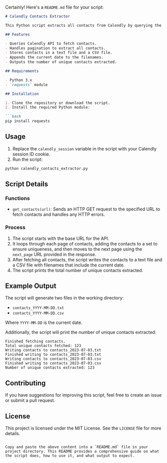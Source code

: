 Certainly! Here's a `README.md` file for your script:

```markdown
# Calendly Contacts Extractor

This Python script extracts all contacts from Calendly by querying the API and handles pagination to ensure all contacts are fetched. The script stores the contacts in a text file and a CSV file, with filenames that include the current date. The script also outputs the number of unique contacts extracted.

## Features

- Queries Calendly API to fetch contacts.
- Handles pagination to extract all contacts.
- Stores contacts in a text file and a CSV file.
- Appends the current date to the filenames.
- Outputs the number of unique contacts extracted.

## Requirements

- Python 3.x
- `requests` module

## Installation

1. Clone the repository or download the script.
2. Install the required Python module:

```bash
pip install requests
```

## Usage

1. Replace the `calendly_session` variable in the script with your Calendly session ID cookie.
2. Run the script:

```bash
python calendly_contacts_extractor.py
```

## Script Details

### Functions

- `get_contacts(url)`: Sends an HTTP GET request to the specified URL to fetch contacts and handles any HTTP errors.

### Process

1. The script starts with the base URL for the API.
2. It loops through each page of contacts, adding the contacts to a set to ensure uniqueness, and then moves to the next page using the `next_page` URL provided in the response.
3. After fetching all contacts, the script writes the contacts to a text file and a CSV file with filenames that include the current date.
4. The script prints the total number of unique contacts extracted.

## Example Output

The script will generate two files in the working directory:

- `contacts_YYYY-MM-DD.txt`
- `contacts_YYYY-MM-DD.csv`

Where `YYYY-MM-DD` is the current date.

Additionally, the script will print the number of unique contacts extracted:

```plaintext
Finished fetching contacts.
Total unique contacts fetched: 123
Writing contacts to contacts_2023-07-03.txt
Finished writing to contacts_2023-07-03.txt
Writing contacts to contacts_2023-07-03.csv
Finished writing to contacts_2023-07-03.csv
Number of unique contacts extracted: 123
```

## Contributing

If you have suggestions for improving this script, feel free to create an issue or submit a pull request.

## License

This project is licensed under the MIT License. See the `LICENSE` file for more details.
```

Copy and paste the above content into a `README.md` file in your project directory. This README provides a comprehensive guide on what the script does, how to use it, and what output to expect.